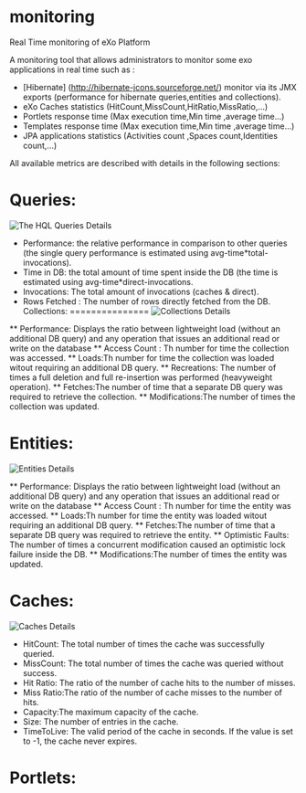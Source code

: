 # monitoring
Real Time monitoring of eXo Platform

A monitoring tool that allows administrators to monitor some exo applications in real time such as :

- [Hibernate] (http://hibernate-jcons.sourceforge.net/) monitor via its JMX exports  (performance for hibernate queries,entities and collections).
- eXo Caches statistics (HitCount,MissCount,HitRatio,MissRatio,...)
- Portlets response time (Max execution time,Min time ,average time...)
- Templates response time (Max execution time,Min time ,average time...)
- JPA applications statistics (Activities count ,Spaces count,Identities count,...)

All available metrics are described with details in the following sections:


Queries:
==============================

![The HQL Queries Details](https://github.com/exo-addons/monitoring/blob/master/webapps/docs/images/Queries.png)

* Performance: the relative performance in comparison to other queries (the single query performance is estimated using avg-time*total-invocations).
* Time in DB: the total amount of time spent inside the DB (the time is estimated using avg-time*direct-invocations.
* Invocations: The total amount of invocations (caches & direct).
* Rows Fetched : The number of rows directly fetched from the DB.
Collections:
===============
![Collections Details](https://github.com/exo-addons/monitoring/blob/master/webapps/docs/images/Collections.png)

** Performance:  Displays the ratio between lightweight load (without an additional DB query) and any operation that issues  an additional read or write on the database
** Access Count : Th number for time the collection was accessed.
** Loads:Th number for time the collection was loaded witout requiring an additional DB query.
** Recreations: The number of times a full deletion and full re-insertion was performed (heavyweight operation).
** Fetches:The number of time that a separate DB query was required to retrieve the collection.
** Modifications:The number of times the collection was updated.

Entities:
===============
![Entities Details](https://github.com/exo-addons/monitoring/blob/master/webapps/docs/images/Entities.png)

** Performance:  Displays the ratio between lightweight load (without an additional DB query) and any operation that issues  an additional read or write on the database
** Access Count : Th number for time the entity was accessed.
** Loads:Th number for time the entity was loaded witout requiring an additional DB query.
** Fetches:The number of time that a separate DB query was required to retrieve the entity.
** Optimistic Faults: The number of times a concurrent modification caused an optimistic lock failure inside the DB.
** Modifications:The number of times the entity was updated.

Caches:
===============
![Caches Details](https://github.com/exo-addons/monitoring/blob/master/webapps/docs/images/Caches.png)

* HitCount: The total number of times the cache was successfully queried.
* MissCount: The total number of times the cache was queried without success.
* Hit Ratio: The ratio of the number of cache hits to the number of misses.
* Miss Ratio:The ratio of the number of cache misses to the number of hits.
* Capacity:The maximum capacity of the cache.
* Size: The number of entries in the cache.
* TimeToLive: The valid period of the cache in seconds. If the value is set to -1, the cache never expires.

Portlets:
===============






